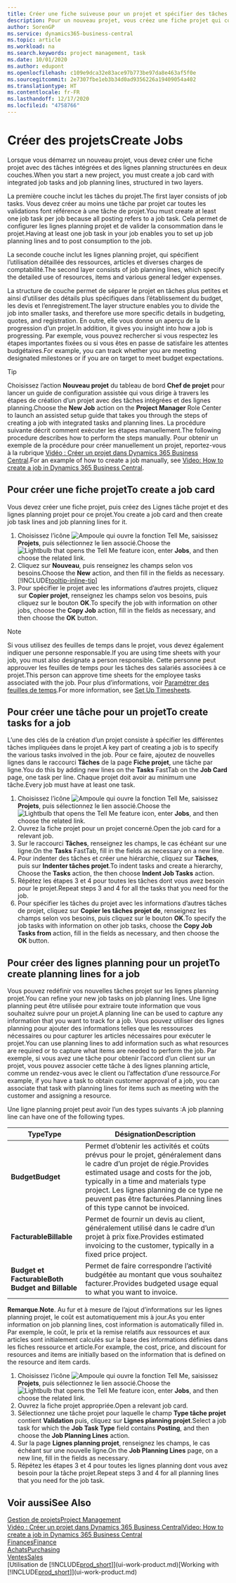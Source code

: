 ```yaml
---
title: Créer une fiche suiveuse pour un projet et spécifier des tâches| Microsoft Docs
description: Pour un nouveau projet, vous créez une fiche projet qui contient les tâches projet et les lignes planning, pour vous aider à gérer la progression et les budgets.
author: SorenGP
ms.service: dynamics365-business-central
ms.topic: article
ms.workload: na
ms.search.keywords: project management, task
ms.date: 10/01/2020
ms.author: edupont
ms.openlocfilehash: c109e9dca32e83ace97b773be97da8e463af5f0e
ms.sourcegitcommit: 2e7307fbe1eb3b34d0ad9356226a19409054a402
ms.translationtype: HT
ms.contentlocale: fr-FR
ms.lasthandoff: 12/17/2020
ms.locfileid: "4758766"
---
```

# <a name="create-jobs"></a><span data-ttu-id="a86e9-103">Créer des projets</span><span class="sxs-lookup"><span data-stu-id="a86e9-103">Create Jobs</span></span>
<span data-ttu-id="a86e9-104">Lorsque vous démarrez un nouveau projet, vous devez créer une fiche projet avec des tâches intégrées et des lignes planning structurées en deux couches.</span><span class="sxs-lookup"><span data-stu-id="a86e9-104">When you start a new project, you must create a job card with integrated job tasks and job planning lines, structured in two layers.</span></span>  

<span data-ttu-id="a86e9-105">La première couche inclut les tâches du projet.</span><span class="sxs-lookup"><span data-stu-id="a86e9-105">The first layer consists of job tasks.</span></span> <span data-ttu-id="a86e9-106">Vous devez créer au moins une tâche par projet car toutes les validations font référence à une tâche de projet.</span><span class="sxs-lookup"><span data-stu-id="a86e9-106">You must create at least one job task per job because all posting refers to a job task.</span></span> <span data-ttu-id="a86e9-107">Cela permet de configurer les lignes planning projet et de valider la consommation dans le projet.</span><span class="sxs-lookup"><span data-stu-id="a86e9-107">Having at least one job task in your job enables you to set up job planning lines and to post consumption to the job.</span></span>

<span data-ttu-id="a86e9-108">La seconde couche inclut les lignes planning projet, qui spécifient l’utilisation détaillée des ressources, articles et diverses charges de comptabilité.</span><span class="sxs-lookup"><span data-stu-id="a86e9-108">The second layer consists of job planning lines, which specify the detailed use of resources, items and various general ledger expenses.</span></span>

<span data-ttu-id="a86e9-109">La structure de couche permet de séparer le projet en tâches plus petites et ainsi d’utiliser des détails plus spécifiques dans l’établissement du budget, les devis et l’enregistrement.</span><span class="sxs-lookup"><span data-stu-id="a86e9-109">The layer structure enables you to divide the job into smaller tasks, and therefore use more specific details in budgeting, quotes, and registration.</span></span> <span data-ttu-id="a86e9-110">En outre, elle vous donne un aperçu de la progression d’un projet.</span><span class="sxs-lookup"><span data-stu-id="a86e9-110">In addition, it gives you insight into how a job is progressing.</span></span> <span data-ttu-id="a86e9-111">Par exemple, vous pouvez rechercher si vous respectez les étapes importantes fixées ou si vous êtes en passe de satisfaire les attentes budgétaires.</span><span class="sxs-lookup"><span data-stu-id="a86e9-111">For example, you can track whether you are meeting designated milestones or if you are on target to meet budget expectations.</span></span>

> [!TIP]
> <span data-ttu-id="a86e9-112">Choisissez l’action **Nouveau projet** du tableau de bord **Chef de projet** pour lancer un guide de configuration assistée qui vous dirige à travers les étapes de création d’un projet avec des tâches intégrées et des lignes planning.</span><span class="sxs-lookup"><span data-stu-id="a86e9-112">Choose the **New Job** action on the **Project Manager** Role Center to launch an assisted setup guide that takes you through the steps of creating a job with integrated tasks and planning lines.</span></span> <span data-ttu-id="a86e9-113">La procédure suivante décrit comment exécuter les étapes manuellement.</span><span class="sxs-lookup"><span data-stu-id="a86e9-113">The following procedure describes how to perform the steps manually.</span></span> <span data-ttu-id="a86e9-114">Pour obtenir un exemple de la procédure pour créer manuellement un projet, reportez-vous à la rubrique [Vidéo : Créer un projet dans Dynamics 365 Business Central](https://www.youtube.com/watch?v=VqaPWr7BWmw).</span><span class="sxs-lookup"><span data-stu-id="a86e9-114">For an example of how to create a job manually, see [Video: How to create a job in Dynamics 365 Business Central](https://www.youtube.com/watch?v=VqaPWr7BWmw).</span></span>

## <a name="to-create-a-job-card"></a><span data-ttu-id="a86e9-115">Pour créer une fiche projet</span><span class="sxs-lookup"><span data-stu-id="a86e9-115">To create a job card</span></span>
<span data-ttu-id="a86e9-116">Vous devez créer une fiche projet, puis créez des Lignes tâche projet et des lignes planning projet pour ce projet.</span><span class="sxs-lookup"><span data-stu-id="a86e9-116">You create a job card and then create job task lines and job planning lines for it.</span></span>

1. <span data-ttu-id="a86e9-117">Choisissez l’icône ![Ampoule qui ouvre la fonction Tell Me](media/ui-search/search_small.png "Dites-moi ce que vous voulez faire"), saisissez **Projets**, puis sélectionnez le lien associé.</span><span class="sxs-lookup"><span data-stu-id="a86e9-117">Choose the ![Lightbulb that opens the Tell Me feature](media/ui-search/search_small.png "Tell me what you want to do") icon, enter **Jobs**, and then choose the related link.</span></span>  
2. <span data-ttu-id="a86e9-118">Cliquez sur **Nouveau**, puis renseignez les champs selon vos besoins.</span><span class="sxs-lookup"><span data-stu-id="a86e9-118">Choose the **New** action, and then fill in the fields as necessary.</span></span> [!INCLUDE[tooltip-inline-tip](includes/tooltip-inline-tip_md.md)]
3. <span data-ttu-id="a86e9-119">Pour spécifier le projet avec les informations d’autres projets, cliquez sur **Copier projet**, renseignez les champs selon vos besoins, puis cliquez sur le bouton **OK**.</span><span class="sxs-lookup"><span data-stu-id="a86e9-119">To specify the job with information on other jobs, choose the **Copy Job** action, fill in the fields as necessary, and then choose the **OK** button.</span></span>

> [!NOTE]  
>   <span data-ttu-id="a86e9-120">Si vous utilisez des feuilles de temps dans le projet, vous devez également indiquer une personne responsable.</span><span class="sxs-lookup"><span data-stu-id="a86e9-120">If you are using time sheets with your job, you must also designate a person responsible.</span></span> <span data-ttu-id="a86e9-121">Cette personne peut approuver les feuilles de temps pour les tâches des salariés associées à ce projet.</span><span class="sxs-lookup"><span data-stu-id="a86e9-121">This person can approve time sheets for the employee tasks associated with the job.</span></span> <span data-ttu-id="a86e9-122">Pour plus d’informations, voir [Paramétrer des feuilles de temps](projects-how-setup-time-sheets.md).</span><span class="sxs-lookup"><span data-stu-id="a86e9-122">For more information, see [Set Up Timesheets](projects-how-setup-time-sheets.md).</span></span>

## <a name="to-create-tasks-for-a-job"></a><span data-ttu-id="a86e9-123">Pour créer une tâche pour un projet</span><span class="sxs-lookup"><span data-stu-id="a86e9-123">To create tasks for a job</span></span>
<span data-ttu-id="a86e9-124">L’une des clés de la création d’un projet consiste à spécifier les différentes tâches impliquées dans le projet.</span><span class="sxs-lookup"><span data-stu-id="a86e9-124">A key part of creating a job is to specify the various tasks involved in the job.</span></span> <span data-ttu-id="a86e9-125">Pour ce faire, ajoutez de nouvelles lignes dans le raccourci **Tâches** de la page **Fiche projet**, une tâche par ligne.</span><span class="sxs-lookup"><span data-stu-id="a86e9-125">You do this by adding new lines on the **Tasks** FastTab on the **Job Card** page, one task per line.</span></span> <span data-ttu-id="a86e9-126">Chaque projet doit avoir au minimum une tâche.</span><span class="sxs-lookup"><span data-stu-id="a86e9-126">Every job must have at least one task.</span></span>

1. <span data-ttu-id="a86e9-127">Choisissez l’icône ![Ampoule qui ouvre la fonction Tell Me](media/ui-search/search_small.png "Dites-moi ce que vous voulez faire"), saisissez **Projets**, puis sélectionnez le lien associé.</span><span class="sxs-lookup"><span data-stu-id="a86e9-127">Choose the ![Lightbulb that opens the Tell Me feature](media/ui-search/search_small.png "Tell me what you want to do") icon, enter **Jobs**, and then choose the related link.</span></span>
2. <span data-ttu-id="a86e9-128">Ouvrez la fiche projet pour un projet concerné.</span><span class="sxs-lookup"><span data-stu-id="a86e9-128">Open the job card for a relevant job.</span></span>
3. <span data-ttu-id="a86e9-129">Sur le raccourci **Tâches**, renseignez les champs, le cas échéant sur une ligne.</span><span class="sxs-lookup"><span data-stu-id="a86e9-129">On the **Tasks** FastTab, fill in the fields as necessary on a new line.</span></span>
4. <span data-ttu-id="a86e9-130">Pour indenter des tâches et créer une hiérarchie, cliquez sur **Tâches**, puis sur **Indenter tâches projet**.</span><span class="sxs-lookup"><span data-stu-id="a86e9-130">To indent tasks and create a hierarchy, Choose the **Tasks** action, the then choose **Indent Job Tasks** action.</span></span>
5. <span data-ttu-id="a86e9-131">Répétez les étapes 3 et 4 pour toutes les tâches dont vous avez besoin pour le projet.</span><span class="sxs-lookup"><span data-stu-id="a86e9-131">Repeat steps 3 and 4 for all the tasks that you need for the job.</span></span>
6. <span data-ttu-id="a86e9-132">Pour spécifier les tâches du projet avec les informations d’autres tâches de projet, cliquez sur **Copier les tâches projet de**, renseignez les champs selon vos besoins, puis cliquez sur le bouton **OK**.</span><span class="sxs-lookup"><span data-stu-id="a86e9-132">To specify the job tasks with information on other job tasks, choose the **Copy Job Tasks from** action, fill in the fields as necessary, and then choose the **OK** button.</span></span>

## <a name="to-create-planning-lines-for-a-job"></a><span data-ttu-id="a86e9-133">Pour créer des lignes planning pour un projet</span><span class="sxs-lookup"><span data-stu-id="a86e9-133">To create planning lines for a job</span></span>
<span data-ttu-id="a86e9-134">Vous pouvez redéfinir vos nouvelles tâches projet sur les lignes planning projet.</span><span class="sxs-lookup"><span data-stu-id="a86e9-134">You can refine your new job tasks on job planning lines.</span></span> <span data-ttu-id="a86e9-135">Une ligne planning peut être utilisée pour extraire toute information que vous souhaitez suivre pour un projet.</span><span class="sxs-lookup"><span data-stu-id="a86e9-135">A planning line can be used to capture any information that you want to track for a job.</span></span> <span data-ttu-id="a86e9-136">Vous pouvez utiliser des lignes planning pour ajouter des informations telles que les ressources nécessaires ou pour capturer les articles nécessaires pour exécuter le projet.</span><span class="sxs-lookup"><span data-stu-id="a86e9-136">You can use planning lines to add information such as what resources are required or to capture what items are needed to perform the job.</span></span> <span data-ttu-id="a86e9-137">Par exemple, si vous avez une tâche pour obtenir l’accord d’un client sur un projet, vous pouvez associer cette tâche à des lignes planning article, comme un rendez-vous avec le client ou l’affectation d’une ressource.</span><span class="sxs-lookup"><span data-stu-id="a86e9-137">For example, if you have a task to obtain customer approval of a job, you can associate that task with planning lines for items such as meeting with the customer and assigning a resource.</span></span>  

<span data-ttu-id="a86e9-138">Une ligne planning projet peut avoir l’un des types suivants :</span><span class="sxs-lookup"><span data-stu-id="a86e9-138">A job planning line can have one of the following types.</span></span>  

| <span data-ttu-id="a86e9-139">Type</span><span class="sxs-lookup"><span data-stu-id="a86e9-139">Type</span></span> | <span data-ttu-id="a86e9-140">Désignation</span><span class="sxs-lookup"><span data-stu-id="a86e9-140">Description</span></span> |
| --- | --- |
| <span data-ttu-id="a86e9-141">**Budget**</span><span class="sxs-lookup"><span data-stu-id="a86e9-141">**Budget**</span></span> |<span data-ttu-id="a86e9-142">Permet d’obtenir les activités et coûts prévus pour le projet, généralement dans le cadre d’un projet de régie.</span><span class="sxs-lookup"><span data-stu-id="a86e9-142">Provides estimated usage and costs for the job, typically in a time and materials type project.</span></span> <span data-ttu-id="a86e9-143">Les lignes planning de ce type ne peuvent pas être facturées.</span><span class="sxs-lookup"><span data-stu-id="a86e9-143">Planning lines of this type cannot be invoiced.</span></span> |
| <span data-ttu-id="a86e9-144">**Facturable**</span><span class="sxs-lookup"><span data-stu-id="a86e9-144">**Billable**</span></span> |<span data-ttu-id="a86e9-145">Permet de fournir un devis au client, généralement utilisé dans le cadre d’un projet à prix fixe.</span><span class="sxs-lookup"><span data-stu-id="a86e9-145">Provides estimated invoicing to the customer, typically in a fixed price project.</span></span> |
| <span data-ttu-id="a86e9-146">**Budget et Facturable**</span><span class="sxs-lookup"><span data-stu-id="a86e9-146">**Both Budget and Billable**</span></span> |<span data-ttu-id="a86e9-147">Permet de faire correspondre l’activité budgétée au montant que vous souhaitez facturer.</span><span class="sxs-lookup"><span data-stu-id="a86e9-147">Provides budgeted usage equal to what you want to invoice.</span></span> |

<span data-ttu-id="a86e9-148">**Remarque**.</span><span class="sxs-lookup"><span data-stu-id="a86e9-148">**Note**.</span></span> <span data-ttu-id="a86e9-149">Au fur et à mesure de l’ajout d’informations sur les lignes planning projet, le coût est automatiquement mis à jour.</span><span class="sxs-lookup"><span data-stu-id="a86e9-149">As you enter information on job planning lines, cost information is automatically filled in.</span></span> <span data-ttu-id="a86e9-150">Par exemple, le coût, le prix et la remise relatifs aux ressources et aux articles sont initialement calculés sur la base des informations définies dans les fiches ressource et article.</span><span class="sxs-lookup"><span data-stu-id="a86e9-150">For example, the cost, price, and discount for resources and items are initially based on the information that is defined on the resource and item cards.</span></span>

1. <span data-ttu-id="a86e9-151">Choisissez l’icône ![Ampoule qui ouvre la fonction Tell Me](media/ui-search/search_small.png "Dites-moi ce que vous voulez faire"), saisissez **Projets**, puis sélectionnez le lien associé.</span><span class="sxs-lookup"><span data-stu-id="a86e9-151">Choose the ![Lightbulb that opens the Tell Me feature](media/ui-search/search_small.png "Tell me what you want to do") icon, enter **Jobs**, and then choose the related link.</span></span>
2. <span data-ttu-id="a86e9-152">Ouvrez la fiche projet appropriée.</span><span class="sxs-lookup"><span data-stu-id="a86e9-152">Open a relevant job card.</span></span>
3. <span data-ttu-id="a86e9-153">Sélectionnez une tâche projet pour laquelle le champ **Type tâche projet** contient **Validation** puis, cliquez sur **Lignes planning projet**.</span><span class="sxs-lookup"><span data-stu-id="a86e9-153">Select a job task for which the **Job Task Type** field contains **Posting**, and then choose the **Job Planning Lines** action.</span></span>  
4. <span data-ttu-id="a86e9-154">Sur la page **Lignes planning projet**, renseignez les champs, le cas échéant sur une nouvelle ligne.</span><span class="sxs-lookup"><span data-stu-id="a86e9-154">On the **Job Planning Lines** page, on a new line, fill in the fields as necessary.</span></span>
5. <span data-ttu-id="a86e9-155">Répétez les étapes 3 et 4 pour toutes les lignes planning dont vous avez besoin pour la tâche projet.</span><span class="sxs-lookup"><span data-stu-id="a86e9-155">Repeat steps 3 and 4 for all planning lines that you need for the job task.</span></span>

## <a name="see-also"></a><span data-ttu-id="a86e9-156">Voir aussi</span><span class="sxs-lookup"><span data-stu-id="a86e9-156">See Also</span></span>

[<span data-ttu-id="a86e9-157">Gestion de projets</span><span class="sxs-lookup"><span data-stu-id="a86e9-157">Project Management</span></span>](projects-manage-projects.md)  
[<span data-ttu-id="a86e9-158">Vidéo : Créer un projet dans Dynamics 365 Business Central</span><span class="sxs-lookup"><span data-stu-id="a86e9-158">Video: How to create a job in Dynamics 365 Business Central</span></span>](https://www.youtube.com/watch?v=VqaPWr7BWmw)  
[<span data-ttu-id="a86e9-159">Finances</span><span class="sxs-lookup"><span data-stu-id="a86e9-159">Finance</span></span>](finance.md)  
[<span data-ttu-id="a86e9-160">Achats</span><span class="sxs-lookup"><span data-stu-id="a86e9-160">Purchasing</span></span>](purchasing-manage-purchasing.md)  
[<span data-ttu-id="a86e9-161">Ventes</span><span class="sxs-lookup"><span data-stu-id="a86e9-161">Sales</span></span>](sales-manage-sales.md)  
<span data-ttu-id="a86e9-162">[Utilisation de [!INCLUDE[prod_short](includes/prod_short.md)]](ui-work-product.md)</span><span class="sxs-lookup"><span data-stu-id="a86e9-162">[Working with [!INCLUDE[prod_short](includes/prod_short.md)]](ui-work-product.md)</span></span>  
